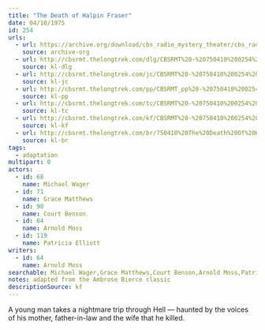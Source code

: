 ```yaml
---
title: "The Death of Halpin Fraser"
date: 04/10/1975
id: 254
urls: 
  - url: https://archive.org/download/cbs_radio_mystery_theater/cbs_radio_mystery_theater-0251-0300.zip/cbs_radio_mystery_theater-0251-0300%2Fcbsrmt_0254_the_death_of_halpin_frasier.mp3
    source: archive-org
  - url: http://cbsrmt.thelongtrek.com/dlg/CBSRMT%20-%20750410%200254%20The%20Death%20of%20Halpin%20Fraser.mp3
    source: kl-dlg
  - url: http://cbsrmt.thelongtrek.com/jc/CBSRMT%20-%20750410%200254%20Death%20Of%20Halpin%20Frasier%20vbr%20fb2_jc.mp3
    source: kl-jc
  - url: http://cbsrmt.thelongtrek.com/pp/CBSRMT_pp%20-%20750410%200254%20The%20Death%20of%20Halpin%20Fraser.mp3
    source: kl-pp
  - url: http://cbsrmt.thelongtrek.com/tc/CBSRMT%20-%20750410%200254%20The%20Death%20of%20Halpin%20Fraser_tc.mp3
    source: kl-tc
  - url: http://cbsrmt.thelongtrek.com/kf/CBSRMT%20-%20750410%200254%20The%20Death%20Of%20Halpin%20Fraser_kf.mp3
    source: kl-kf
  - url: http://cbsrmt.thelongtrek.com/br/750410%20The%20Death%20Of%20Halpin%20Fraser%20-%20WOR.mp3
    source: kl-br
tags: 
  - adaptation
multipart: 0
actors:  
  - id: 68
    name: Michael Wager  
  - id: 71
    name: Grace Matthews  
  - id: 90
    name: Court Benson  
  - id: 64
    name: Arnold Moss  
  - id: 119
    name: Patricia Elliott
writers:  
  - id: 64
    name: Arnold Moss
searchable: Michael Wager,Grace Matthews,Court Benson,Arnold Moss,Patricia Elliott Arnold Moss
notes: adapted from the Ambrose Bierce classic
descriptionSource: kf
---
```

A young man takes a nightmare trip through Hell — haunted by the voices of his mother, father-in-law and the wife that he killed.